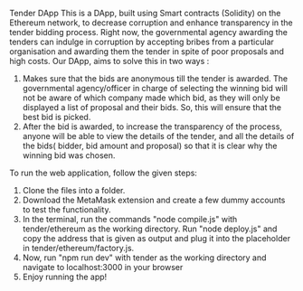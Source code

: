 Tender DApp
This is a DApp, built using Smart contracts (Solidity) on the Ethereum network, to decrease corruption and enhance transparency in the 
tender bidding process. Right now, the governmental agency awarding the tenders can indulge in corruption by accepting bribes from
a particular organisation and awarding them the tender in spite of poor proposals and high costs.
Our DApp, aims to solve this in two ways : 
 1. Makes sure that the bids are anonymous till the tender is awarded. The governmental agency/officer in charge of selecting the winning
    bid will not be aware of which company made which bid, as they will only be displayed a list of proposal and their bids. So, this will
    ensure that the best bid is picked.
 2. After the bid is awarded, to increase the transparency of the process, anyone will be able to view the details of the tender, and 
    all the details of the bids( bidder, bid amount and proposal) so that it is clear why the winning bid was chosen.

To run the web application, follow the given steps:
1. Clone the files into a folder.
2. Download the MetaMask extension and create a few dummy accounts to test the functionality.
3. In the terminal, run the commands "node compile.js" with tender/ethereum as the working directory. Run "node deploy.js" and
   copy the address that is given as output and plug it into the placeholder in tender/ethereum/factory.js.
4. Now, run "npm run dev" with tender as the working directory and navigate to localhost:3000 in your browser
5. Enjoy running the app!